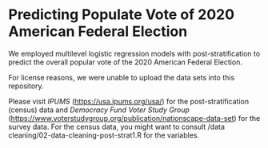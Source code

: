 # Predicting Populate Vote of 2020 American Federal Election
We employed multilevel logistic regression models with post-stratification to predict the overall popular vote of the 2020 American Federal Election. 

For license reasons, we were unable to upload the data sets into this repository. 

Please visit *IPUMS* (https://usa.ipums.org/usa/) for the post-stratification (census) data and *Democracy Fund Voter Study Group* (https://www.voterstudygroup.org/publication/nationscape-data-set) for the survey data. For the census data, you might want to consult /data cleaning/02-data-cleaning-post-strat1.R for the variables.
